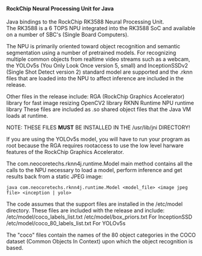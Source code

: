<h4>RockChip Neural Processing Unit for Java</h4><p/>
Java bindings to the RockChip RK3588 Neural Processing Unit.<br/>
The RK3588 is a 6 TOPS NPU integrated into the RK3588 SoC and available on a number of SBC's (Single Board Computers).

The NPU is primarily oriented toward object recognition and semantic segmentation using a number of pretrained models.
For recognizing multiple common objects from realtime video streams such as a webcam, the YOLOv5s (You Only Look Once version 5, small) and
InceptionSSDv2 (Single Shot Detect version 2) standard model are supported and the .rknn files that are loaded
into the NPU to affect inference are included in the release.

Other files in the release include:
RGA (RockChip Graphics Accelerator) library for fast image resizing
OpenCV2 library
RKNN Runtime NPU runtime library
These files are included as .so shared object files that the Java VM loads at runtime.

NOTE: THESE FILES <b>MUST</b> BE INSTALLED IN THE /usr/lib/jni DIRECTORY!

If you are using the YOLOv5s model, you will have to run your program as root because the RGA requires rootaccess to use the low level
harware features of the RockChip Graphics Accelerator.

The com.neocoretechs.rknn4j.runtime.Model main method contains all the calls to the NPU necessary to load a model, perform inference and
get results back from a static JPEG image:

```
java com.neocoretechs.rknn4j.runtime.Model <model_file> <image jpeg file> <inception | yolo>
```
The code assumes that the support files are installed in the /etc/model directory. These files are included with the release and include:
/etc/model/coco_labels_list.txt
/etc/model/box_priors.txt
For InceptionSSD
/etc/model/coco_80_labels_list.txt
For YOLOv5s

The "coco" files contain the names of the 80 object categories in the COCO dataset (Common Objects In Context)
upon which the object recognition is based.

